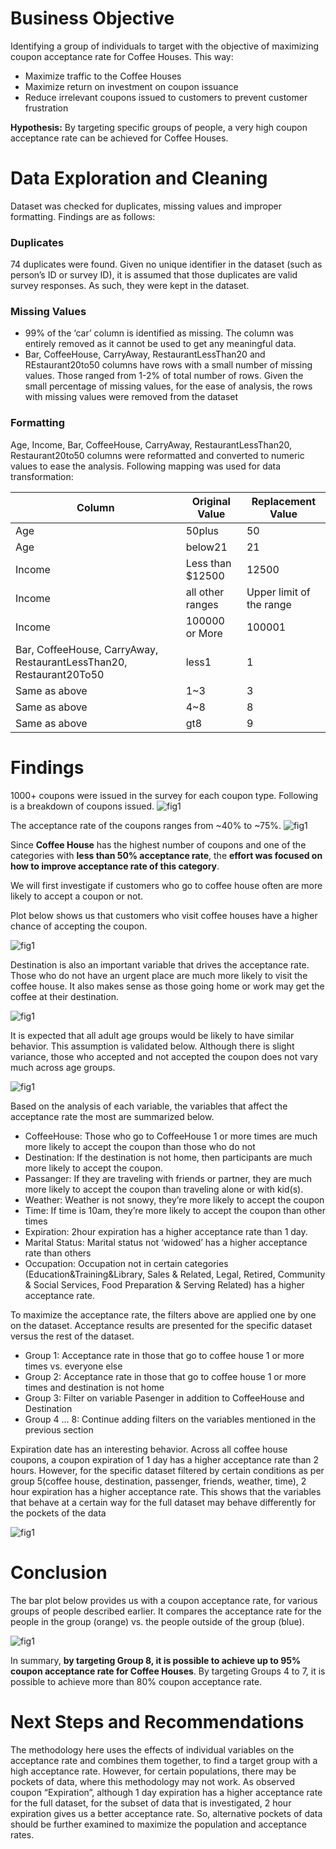 # Business Objective
Identifying a group of individuals to target with the objective of maximizing coupon acceptance rate for Coffee Houses. This way:
* Maximize traffic to the Coffee Houses
* Maximize return on investment on coupon issuance
* Reduce irrelevant coupons issued to customers to prevent customer frustration

**Hypothesis:** By targeting specific groups of people, a very high coupon acceptance rate can be achieved for Coffee Houses.


# Data Exploration and Cleaning

Dataset was checked for duplicates, missing values and improper formatting. Findings are as follows:

### Duplicates
74 duplicates were found. Given no unique identifier in the dataset (such as person’s ID or survey ID), it is assumed that those duplicates are valid survey responses. As such, they were kept in the dataset.

### Missing Values
* 99% of the ‘car’ column is identified as missing. The column was entirely removed as it cannot be used to get any meaningful data. 
* Bar, CoffeeHouse, CarryAway, RestaurantLessThan20 and REstaurant20to50 columns have rows with a small number of missing values. Those ranged from 1-2% of total number of rows. Given the small percentage of missing values, for the ease of analysis, the rows with missing values were removed from the dataset

### Formatting
Age, Income, Bar, CoffeeHouse, CarryAway, RestaurantLessThan20, Restaurant20to50 columns were reformatted and converted to numeric values to ease the analysis.
Following mapping was used for data transformation:

| Column      | Original Value      | Replacement Value      |
| ----------- | ------------------- | ---------------------- |
| Age | 50plus | 50 |
| Age | below21 | 21 |
| Income | Less than $12500 | 12500 |
| Income | all other ranges | Upper limit of the range |
| Income | 100000 or More | 100001 |
| Bar, CoffeeHouse, CarryAway, RestaurantLessThan20, Restaurant20To50 | less1 | 1
| Same as above | 1~3 | 3
| Same as above | 4~8 | 8
| Same as above | gt8 | 9


# Findings
1000+ coupons were issued in the survey for each coupon type. Following is a breakdown of coupons issued.
<img src="images/number_of_coupons_issued.png" alt="fig1">

The acceptance rate of the coupons ranges from ~40% to ~75%.
<img src="images/percent_of_coupons_accepted.png" alt="fig1">

Since **Coffee House** has the highest number of coupons and one of the categories with **less than 50% acceptance rate**, the **effort was focused on how to improve acceptance rate of this category**.

We will first investigate if customers who go to coffee house often are more likely to accept a coupon or not.

Plot below shows us that customers who visit coffee houses have a higher chance of accepting the coupon.

<img src="images/coupon_acceptance_rate_violin.png" alt="fig1">

Destination is also an important variable that drives the acceptance rate. Those who do not have an urgent place are much more likely to visit the coffee house. It also makes sense as those going home or work may get the coffee at their destination.

<img src="images/destination_coupons_accepted.png" alt="fig1">

It is expected that all adult age groups would be likely to have similar behavior. This assumption is validated below. Although there is slight variance, those who accepted and not accepted the coupon does not vary much across age groups.

<img src="images/age_acceptance_kde.png" alt="fig1">


Based on the analysis of each variable, the variables that affect the acceptance rate the most are summarized below.
* CoffeeHouse: Those who go to CoffeeHouse 1 or more times are much more likely to accept the coupon than those who do not
* Destination: If the destination is not home, then participants are much more likely to accept the coupon. 
* Passanger: If they are traveling with friends or partner, they are much more likely to accept the coupon than traveling alone or with kid(s).
* Weather: Weather is not snowy, they’re more likely to accept the coupon
* Time: If time is 10am, they’re more likely to accept the coupon than other times
* Expiration: 2hour expiration has a higher acceptance rate than 1 day.
* Marital Status: Marital status not ‘widowed’ has a higher acceptance rate than others
* Occupation: Occupation not in certain categories (Education&Training&Library, Sales & Related, Legal, Retired, Community & Social Services, Food Preparation & Serving Related) has a higher acceptance rate.

To maximize the acceptance rate, the filters above are applied one by one on the dataset. Acceptance results are presented for the specific dataset versus the rest of the dataset.
* Group 1: Acceptance rate in those that go to coffee house 1 or more times vs. everyone else
* Group 2: Acceptance rate in those that go to coffee house 1 or more times and destination is not home
* Group 3: Filter on variable Pasenger in addition to CoffeeHouse and Destination
* Group 4 … 8: Continue adding filters on the variables mentioned in the previous section

Expiration date has an interesting behavior. Across all coffee house coupons, a coupon expiration of 1 day has a higher acceptance rate than 2 hours. However, for the specific dataset filtered by certain conditions as per group 5(coffee house, destination, passenger, friends, weather, time), 2 hour expiration has a higher acceptance rate. This shows that the variables that behave at a certain way for the full dataset may behave differently for the pockets of the data

<img src="images/population_coupons_accepted.png" alt="fig1">

# Conclusion
The bar plot below provides us with a coupon acceptance rate, for various groups of people described earlier. It compares the acceptance rate for the people in the group (orange) vs. the people outside of the group (blue).

<img src="images/coupon_acceptance_per_group.png" alt="fig1">

In summary, **by targeting Group 8, it is possible to achieve up to 95% coupon acceptance rate for Coffee Houses**. By targeting Groups 4 to 7, it is possible to achieve more than 80% coupon acceptance rate.

# Next Steps and Recommendations
The methodology here uses the effects of individual variables on the acceptance rate and combines them together, to find a target group with a high acceptance rate. However, for certain populations, there may be pockets of data, where this methodology may not work. As observed coupon “Expiration”, although 1 day expiration has a higher acceptance rate for the full dataset, for the subset of data that is investigated, 2 hour expiration gives us a better acceptance rate. So, alternative pockets of data should be further examined to maximize the population and acceptance rates.
